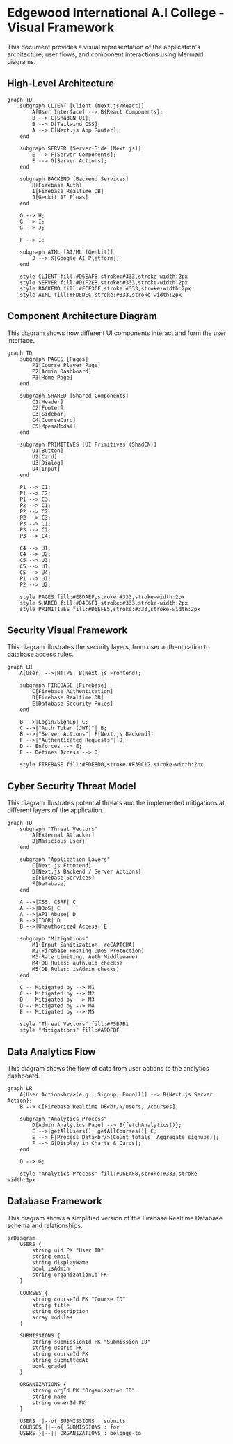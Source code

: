 
# Edgewood International A.I College - Visual Framework

This document provides a visual representation of the application's architecture, user flows, and component interactions using Mermaid diagrams.

## High-Level Architecture

```mermaid
graph TD
    subgraph CLIENT [Client (Next.js/React)]
        A[User Interface] --> B{React Components};
        B --> C[ShadCN UI];
        B --> D[Tailwind CSS];
        A --> E[Next.js App Router];
    end

    subgraph SERVER [Server-Side (Next.js)]
        E --> F[Server Components];
        E --> G[Server Actions];
    end

    subgraph BACKEND [Backend Services]
        H[Firebase Auth]
        I[Firebase Realtime DB]
        J[Genkit AI Flows]
    end

    G --> H;
    G --> I;
    G --> J;

    F --> I;

    subgraph AIML [AI/ML (Genkit)]
        J --> K[Google AI Platform];
    end

    style CLIENT fill:#D6EAF8,stroke:#333,stroke-width:2px
    style SERVER fill:#D1F2EB,stroke:#333,stroke-width:2px
    style BACKEND fill:#FCF3CF,stroke:#333,stroke-width:2px
    style AIML fill:#FDEDEC,stroke:#333,stroke-width:2px
```

## Component Architecture Diagram

This diagram shows how different UI components interact and form the user interface.

```mermaid
graph TD
    subgraph PAGES [Pages]
        P1[Course Player Page]
        P2[Admin Dashboard]
        P3[Home Page]
    end

    subgraph SHARED [Shared Components]
        C1[Header]
        C2[Footer]
        C3[Sidebar]
        C4[CourseCard]
        C5[MpesaModal]
    end

    subgraph PRIMITIVES [UI Primitives (ShadCN)]
        U1[Button]
        U2[Card]
        U3[Dialog]
        U4[Input]
    end

    P1 --> C1;
    P1 --> C2;
    P1 --> C3;
    P2 --> C1;
    P2 --> C2;
    P2 --> C3;
    P3 --> C1;
    P3 --> C2;
    P3 --> C4;

    C4 --> U1;
    C4 --> U2;
    C5 --> U3;
    C5 --> U1;
    C5 --> U4;
    P1 --> U1;
    P2 --> U2;

    style PAGES fill:#E8DAEF,stroke:#333,stroke-width:2px
    style SHARED fill:#D4E6F1,stroke:#333,stroke-width:2px
    style PRIMITIVES fill:#D6EFE5,stroke:#333,stroke-width:2px
```

## Security Visual Framework

This diagram illustrates the security layers, from user authentication to database access rules.

```mermaid
graph LR
    A[User] -->|HTTPS| B(Next.js Frontend);

    subgraph FIREBASE [Firebase]
        C[Firebase Authentication]
        D[Firebase Realtime DB]
        E[Database Security Rules]
    end

    B -->|Login/Signup| C;
    C -->|"Auth Token (JWT)"| B;
    B -->|"Server Actions"| F[Next.js Backend];
    F -->|"Authenticated Requests"| D;
    D -- Enforces --> E;
    E -- Defines Access --> D;

    style FIREBASE fill:#FDEBD0,stroke:#F39C12,stroke-width:2px
```

## Cyber Security Threat Model

This diagram illustrates potential threats and the implemented mitigations at different layers of the application.

```mermaid
graph TD
    subgraph "Threat Vectors"
        A[External Attacker]
        B[Malicious User]
    end
    
    subgraph "Application Layers"
        C[Next.js Frontend]
        D[Next.js Backend / Server Actions]
        E[Firebase Services]
        F[Database]
    end
    
    A -->|XSS, CSRF| C
    A -->|DDoS| C
    A -->|API Abuse| D
    B -->|IDOR| D
    B -->|Unauthorized Access| E
    
    subgraph "Mitigations"
        M1(Input Sanitization, reCAPTCHA)
        M2(Firebase Hosting DDoS Protection)
        M3(Rate Limiting, Auth Middleware)
        M4(DB Rules: auth.uid checks)
        M5(DB Rules: isAdmin checks)
    end
    
    C -- Mitigated by --> M1
    C -- Mitigated by --> M2
    D -- Mitigated by --> M3
    D -- Mitigated by --> M4
    E -- Mitigated by --> M5
    
    style "Threat Vectors" fill:#F5B7B1
    style "Mitigations" fill:#A9DFBF
```

## Data Analytics Flow

This diagram shows the flow of data from user actions to the analytics dashboard.

```mermaid
graph LR
    A[User Action<br/>(e.g., Signup, Enroll)] --> B{Next.js Server Action};
    B --> C[Firebase Realtime DB<br/>/users, /courses];
    
    subgraph "Analytics Process"
        D[Admin Analytics Page] --> E{fetchAnalytics()};
        E -->|getAllUsers(), getAllCourses()| C;
        E --> F[Process Data<br/>(Count totals, Aggregate signups)];
        F --> G[Display in Charts & Cards];
    end
    
    D --> G;

    style "Analytics Process" fill:#D6EAF8,stroke:#333,stroke-width:1px
```

## Database Framework

This diagram shows a simplified version of the Firebase Realtime Database schema and relationships.

```mermaid
erDiagram
    USERS {
        string uid PK "User ID"
        string email
        string displayName
        bool isAdmin
        string organizationId FK
    }

    COURSES {
        string courseId PK "Course ID"
        string title
        string description
        array modules
    }

    SUBMISSIONS {
        string submissionId PK "Submission ID"
        string userId FK
        string courseId FK
        string submittedAt
        bool graded
    }

    ORGANIZATIONS {
        string orgId PK "Organization ID"
        string name
        string ownerId FK
    }

    USERS ||--o{ SUBMISSIONS : submits
    COURSES ||--o{ SUBMISSIONS : for
    USERS }|--|| ORGANIZATIONS : belongs-to
```
